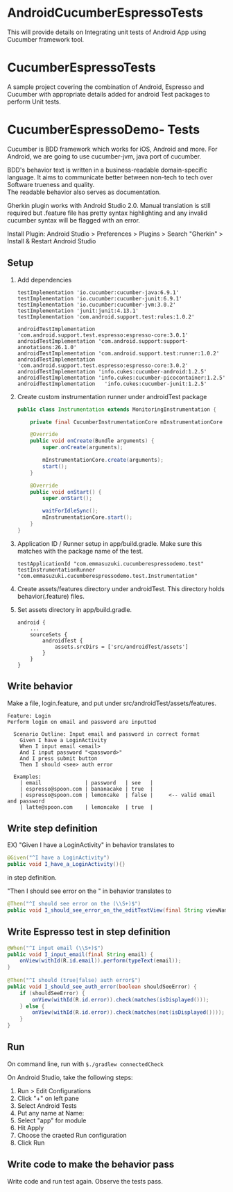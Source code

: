 # AndroidCucumberEspressoTests
This will provide details on Integrating unit tests of Android App using Cucumber framework tool.

# CucumberEspressoTests
A sample project covering the combination of Android, Espresso and Cucumber with appropriate details added for android Test packages to perform Unit tests.

CucumberEspressoDemo- Tests
====================

Cucumber is BDD framework which works for iOS, Android and more.
For Android, we are going to use cucumber-jvm, java port of cucumber.

BDD's behavior text is written in a business-readable domain-specific language.
It aims to communicate better between non-tech to tech over Software trueness and quality.  
The readable behavior also serves as documentation.

Gherkin plugin works with Android Studio 2.0. Manual translation is still required but .feature file has pretty syntax highlighting and any invalid cucumber syntax will be flagged with an error.

Install Plugin: Android Studio > Preferences > Plugins > Search "Gherkin" > Install & Restart Android Studio

## Setup
1. Add dependencies

    ```
    testImplementation 'io.cucumber:cucumber-java:6.9.1'
    testImplementation 'io.cucumber:cucumber-junit:6.9.1'
    testImplementation 'io.cucumber:cucumber-jvm:3.0.2'
    testImplementation 'junit:junit:4.13.1'
    testImplementation 'com.android.support.test:rules:1.0.2'

    androidTestImplementation 'com.android.support.test.espresso:espresso-core:3.0.1'
    androidTestImplementation 'com.android.support:support-annotations:26.1.0'
    androidTestImplementation 'com.android.support.test:runner:1.0.2'
    androidTestImplementation 'com.android.support.test.espresso:espresso-core:3.0.2'
    androidTestImplementation 'info.cukes:cucumber-android:1.2.5'
    androidTestImplementation 'info.cukes:cucumber-picocontainer:1.2.5'
    androidTestImplementation   'info.cukes:cucumber-junit:1.2.5'
    ```
    
2. Create custom instrumentation runner under androidTest package

    ```java
    public class Instrumentation extends MonitoringInstrumentation {

        private final CucumberInstrumentationCore mInstrumentationCore = new CucumberInstrumentationCore(this);

        @Override
        public void onCreate(Bundle arguments) {
            super.onCreate(arguments);

            mInstrumentationCore.create(arguments);
            start();
        }

        @Override
        public void onStart() {
            super.onStart();

            waitForIdleSync();
            mInstrumentationCore.start();
        }
    }
    ```

3. Application ID / Runner setup in app/build.gradle. Make sure this matches with the package name of the test. 

    ```
    testApplicationId "com.emmasuzuki.cucumberespressodemo.test"
    testInstrumentationRunner "com.emmasuzuki.cucumberespressodemo.test.Instrumentation"
    ```

4. Create assets/features directory under androidTest. This directory holds behavior(.feature) files.

5. Set assets directory in app/build.gradle.

    ```
    android {
        ...
        sourceSets {
            androidTest {
                assets.srcDirs = ['src/androidTest/assets']
            }
        }
    }
    ```
    
## Write behavior
   
   Make a file, login.feature, and put under src/androidTest/assets/features.
    
   ```cucumber
   Feature: Login
   Perform login on email and password are inputted

     Scenario Outline: Input email and password in correct format
       Given I have a LoginActivity
       When I input email <email>
       And I input password "<password>"
       And I press submit button
       Then I should <see> auth error

     Examples:
       | email              | password   | see   |
       | espresso@spoon.com | bananacake | true  |
       | espresso@spoon.com | lemoncake  | false |     <-- valid email and password
       | latte@spoon.com    | lemoncake  | true  |
   ```
    
## Write step definition

   EX) 
   "Given I have a LoginActivity" in behavior translates to
    
   ```java
   @Given("^I have a LoginActivity")
   public void I_have_a_LoginActivity(){}
   ``` 
   in step definition.
    
   "Then I should see error on the <view>" in behavior translates to
    
   ```java
   @Then("^I should see error on the (\\S+)$")
   public void I_should_see_error_on_the_editTextView(final String viewName) {}
   ```
 
## Write Espresso test in step definition

   ```java
   @When("^I input email (\\S+)$")
   public void I_input_email(final String email) {
       onView(withId(R.id.email)).perform(typeText(email));
   }
    
   @Then("^I should (true|false) auth error$")
   public void I_should_see_auth_error(boolean shouldSeeError) {
       if (shouldSeeError) {
           onView(withId(R.id.error)).check(matches(isDisplayed()));
       } else {
           onView(withId(R.id.error)).check(matches(not(isDisplayed())));
       }
   }
   ```
   
## Run
On command line, run with `$./gradlew connectedCheck`

On Android Studio, take the following steps:

1. Run > Edit Configurations
2. Click "+" on left pane
3. Select Android Tests
4. Put any name at Name: 
5. Select "app" for module
6. Hit Apply
7. Choose the craeted Run configuration 
8. Click Run
    
## Write code to make the behavior pass
Write code and run test again.  Observe the tests pass.
